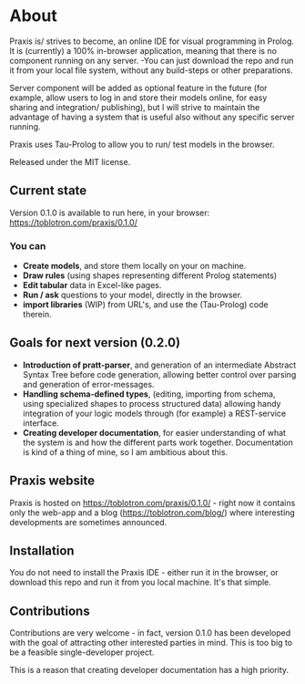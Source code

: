 # About
Praxis is/ strives to become, an online IDE for visual programming in Prolog. It is (currently) a 100% in-browser application, meaning that there is no component running on any server. -You can just download the repo and run it from your local file system, without any build-steps or other preparations.

Server component will be added as optional feature in the future (for example, allow users to log in and store their models online, for easy sharing and integration/ publishing), but I will strive to maintain the advantage of having a system that is useful also without any specific server running.

Praxis uses Tau-Prolog to allow you to run/ test models in the browser.

Released under the MIT license.

## Current state
Version 0.1.0 is available to run here, in your browser: https://toblotron.com/praxis/0.1.0/

### You can
* **Create models**, and store them locally on your on machine.
* **Draw rules** (using shapes representing different Prolog statements)
* **Edit tabular** data in Excel-like pages.
* **Run / ask** questions to your model, directly in the browser.
* **import libraries** (WIP) from URL's, and use the (Tau-Prolog) code therein. 

## Goals for next version (0.2.0)
* **Introduction of pratt-parser**, and generation of an intermediate Abstract Syntax Tree before code generation, allowing better control over parsing and generation of error-messages.
* **Handling schema-defined types**, (editing, importing from schema, using specialized shapes to process structured data) allowing handy integration of your logic models through (for example) a REST-service interface. 
* **Creating developer documentation**, for easier understanding of what the system is and how the different parts work together. Documentation is kind of a thing of mine, so I am ambitious about this.

## Praxis website
Praxis is hosted on https://toblotron.com/praxis/0.1.0/ - right now it contains only the web-app and a blog (https://toblotron.com/blog/) where interesting developments are sometimes announced.

## Installation

You do not need to install the Praxis IDE - either run it in the browser, or download this repo and run it from you local machine. It's that simple.

## Contributions

Contributions are very welcome - in fact, version 0.1.0 has been developed with the goal of attracting other interested parties in mind. This is too big to be a feasible single-developer project.

This is a reason that creating developer documentation has a high priority.
